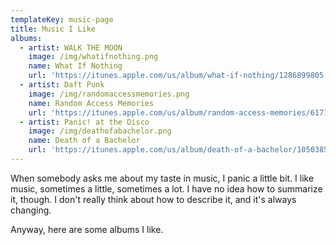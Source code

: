 ```yaml
---
templateKey: music-page
title: Music I Like
albums:
  - artist: WALK THE MOON
    image: /img/whatifnothing.png
    name: What If Nothing
    url: 'https://itunes.apple.com/us/album/what-if-nothing/1286899805'
  - artist: Daft Punk
    image: /img/randomaccessmemories.png
    name: Random Access Memories
    url: 'https://itunes.apple.com/us/album/random-access-memories/617154241'
  - artist: Panic! at the Disco
    image: /img/deathofabachelor.png
    name: Death of a Bachelor
    url: 'https://itunes.apple.com/us/album/death-of-a-bachelor/1050385369'
---
```


When somebody asks me about my taste in music, I panic a little bit. I like music, sometimes a little, sometimes a lot. I have no idea how to summarize it, though. I don't really think about how to describe it, and it's always changing.

Anyway, here are some albums I like.
